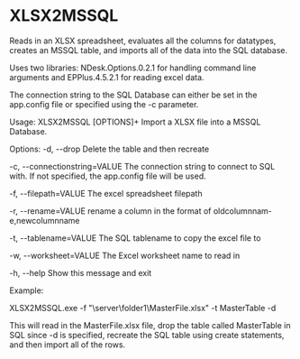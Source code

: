 # XLSX2MSSQL
Reads in an XLSX spreadsheet, evaluates all the columns for datatypes, creates an MSSQL table, and imports all of the data into the SQL database.

Uses two libraries: NDesk.Options.0.2.1 for handling command line arguments and EPPlus.4.5.2.1 for reading excel data.

The connection string to the SQL Database can either be set in the app.config file or specified using the -c parameter.

Usage: XLSX2MSSQL [OPTIONS]+
Import a XLSX file into a MSSQL Database.

Options:
  -d, --drop                 Delete the table and then recreate
  
  -c, --connectionstring=VALUE
                             The connection string to connect to SQL with. If
                               not specified, the app.config file will be used.
                               
  -f, --filepath=VALUE       The excel spreadsheet filepath
  
  -r, --rename=VALUE         rename a column in the format of oldcolumnnam-
                               e,newcolumnname
                               
  -t, --tablename=VALUE      The SQL tablename to copy the excel file to
  
  -w, --worksheet=VALUE      The Excel worksheet name to read in
  
  -h, --help                 Show this message and exit
  


Example:

XLSX2MSSQL.exe -f "\\server\folder1\\MasterFile.xlsx" -t MasterTable -d

This will read in the MasterFile.xlsx file, drop the table called MasterTable in SQL since -d is specified, recreate the SQL table using create statements, and then import all of the rows.
